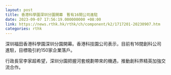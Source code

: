 ```yaml
---
layout: post
title: 香港科學園深圳分園開幕　暫有16間公司進駐
date: 2023-09-07 17:56:19.000000000 +08:00
link: https://news.rthk.hk/rthk/ch/component/k2/1717201-20230907.htm
categories: rthk
---
```


深圳福田香港科學園深圳分園開幕。香港科技園公司表示，目前有16間創科公司進駐，目標吸引約150家企業落戶。

行政長官李家超希望，深圳分園把握河套規劃帶來的機遇，推動創科界精英加強交流合作。
